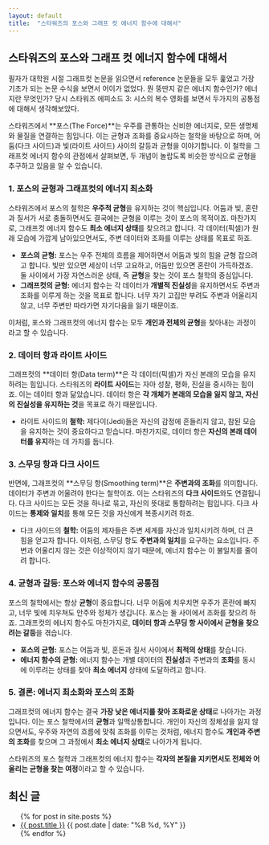 ```yaml
---
layout: default
title:  "스타워즈의 포스와 그래프 컷 에너지 함수에 대해서"
---
```


## 스타워즈의 포스와 그래프 컷 에너지 함수에 대해서

필자가 대학원 시절 그래프컷 논문을 읽으면서 reference 논문들을 모두 훑었고 가장 기초가 되는 논문 수식을 보면서 어이가 없었다.
뭔 뚱딴지 같은 에너지 함수인가? 에너지란 무엇인가? 당시 스타워즈 에피소드 3: 시스의 복수 영화를 보면서 두가지의 공통점에 대해서 생각해보았다.

스타워즈에서 **포스(The Force)**는 우주를 관통하는 신비한 에너지로, 모든 생명체와 물질을 연결하는 힘입니다. 이는 균형과 조화를 중요시하는 철학을 바탕으로 하며, 어둠(다크 사이드)과 빛(라이트 사이드) 사이의 갈등과 균형을 이야기합니다. 이 철학을 그래프컷 에너지 함수의 관점에서 살펴보면, 두 개념이 놀랍도록 비슷한 방식으로 균형을 추구하고 있음을 알 수 있습니다.

### 1. **포스의 균형과 그래프컷의 에너지 최소화**
스타워즈에서 포스의 철학은 **우주적 균형**을 유지하는 것이 핵심입니다. 어둠과 빛, 혼란과 질서가 서로 충돌하면서도 결국에는 균형을 이루는 것이 포스의 목적이죠. 마찬가지로, 그래프컷 에너지 함수도 **최소 에너지 상태**를 찾으려고 합니다. 각 데이터(픽셀)가 원래 모습에 가깝게 남아있으면서도, 주변 데이터와 조화를 이루는 상태를 목표로 하죠.

- **포스의 균형:** 포스는 우주 전체의 흐름을 제어하면서 어둠과 빛의 힘을 균형 잡으려고 합니다. 빛만 있으면 세상이 너무 고요하고, 어둠만 있으면 혼란이 가득하겠죠. 둘 사이에서 가장 자연스러운 상태, 즉 **균형**을 찾는 것이 포스 철학의 중심입니다.
- **그래프컷의 균형:** 에너지 함수는 각 데이터가 **개별적 진실성**을 유지하면서도 주변과 조화를 이루게 하는 것을 목표로 합니다. 너무 자기 고집만 부려도 주변과 어울리지 않고, 너무 주변만 따라가면 자기다움을 잃기 때문이죠.

이처럼, 포스와 그래프컷의 에너지 함수는 모두 **개인과 전체의 균형**을 찾아내는 과정이라고 할 수 있습니다.

### 2. **데이터 항과 라이트 사이드**
그래프컷의 **데이터 항(Data term)**은 각 데이터(픽셀)가 자신 본래의 모습을 유지하려는 힘입니다. 스타워즈의 **라이트 사이드**는 자아 성찰, 평화, 진실을 중시하는 힘이죠. 이는 데이터 항과 닮았습니다. 데이터 항은 **각 개체가 본래의 모습을 잃지 않고, 자신의 진실성을 유지하는 것**을 목표로 하기 때문입니다.

- 라이트 사이드의 **철학:** 제다이(Jedi)들은 자신의 감정에 흔들리지 않고, 참된 모습을 유지하는 것이 중요하다고 믿습니다. 마찬가지로, 데이터 항은 **자신의 본래 데이터를 유지**하는 데 가치를 둡니다.

### 3. **스무딩 항과 다크 사이드**
반면에, 그래프컷의 **스무딩 항(Smoothing term)**은 **주변과의 조화**를 의미합니다. 데이터가 주변과 어울려야 한다는 철학이죠. 이는 스타워즈의 **다크 사이드**와도 연결됩니다. 다크 사이드는 모든 것을 하나로 묶고, 자신의 뜻대로 통합하려는 힘입니다. 다크 사이드는 **통제와 일치**를 통해 모든 것을 자신에게 복종시키려 하죠.

- 다크 사이드의 **철학:** 어둠의 제자들은 주변 세계를 자신과 일치시키려 하며, 더 큰 힘을 얻고자 합니다. 이처럼, 스무딩 항도 **주변과의 일치**를 요구하는 요소입니다. 주변과 어울리지 않는 것은 이상적이지 않기 때문에, 에너지 함수는 이 불일치를 줄이려 합니다.

### 4. **균형과 갈등: 포스와 에너지 함수의 공통점**
포스의 철학에서는 항상 **균형**이 중요합니다. 너무 어둠에 치우치면 우주가 혼란에 빠지고, 너무 빛에 치우쳐도 안주와 정체가 생깁니다. 포스는 둘 사이에서 조화를 찾으려 하죠. 그래프컷의 에너지 함수도 마찬가지로, **데이터 항과 스무딩 항 사이에서 균형을 찾으려는 갈등**을 겪습니다.

- **포스의 균형:** 포스는 어둠과 빛, 혼돈과 질서 사이에서 **최적의 상태**를 찾습니다.
- **에너지 함수의 균형:** 에너지 함수는 개별 데이터의 **진실성**과 주변과의 **조화**를 동시에 이루려는 상태를 찾아 **최소 에너지** 상태에 도달하려고 합니다.

### 5. **결론: 에너지 최소화와 포스의 조화**
그래프컷의 에너지 함수는 결국 **가장 낮은 에너지를 찾아 조화로운 상태**로 나아가는 과정입니다. 이는 포스 철학에서의 **균형**과 일맥상통합니다. 개인이 자신의 정체성을 잃지 않으면서도, 우주와 자연의 흐름에 맞춰 조화를 이루는 것처럼, 에너지 함수도 **개인과 주변의 조화**를 찾으며 그 과정에서 **최소 에너지 상태**로 나아가게 됩니다.

스타워즈의 포스 철학과 그래프컷의 에너지 함수는 **각자의 본질을 지키면서도 전체와 어울리는 균형을 찾는 여정**이라고 할 수 있습니다.

## 최신 글
<ul>
  {% for post in site.posts %}
    <li>
      <a href="{{ post.url }}">{{ post.title }}</a>
      <span>{{ post.date | date: "%B %d, %Y" }}</span>
    </li>
  {% endfor %}
</ul>